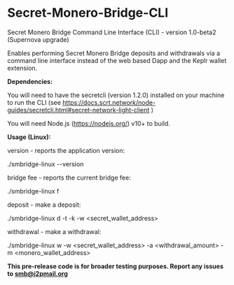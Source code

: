 # Secret-Monero-Bridge-CLI
Secret Monero Bridge Command Line Interface (CLI) - version 1.0-beta2
(Supernova upgrade) 

Enables performing Secret Monero Bridge deposits and withdrawals via a command line interface instead of the web based Dapp and the Keplr wallet extension.

**Dependencies:**

You will need to have the secretcli (version 1.2.0) installed on your machine to run the CLI (see https://docs.scrt.network/node-guides/secretcli.html#secret-network-light-client )

You will need Node.js (https://nodejs.org/) v10+ to build.

**Usage (Linux):**

version - reports the application version:

./smbridge-linux --version


bridge fee - reports the current bridge fee:

  ./smbridge-linux f

deposit - make a deposit:

  ./smbridge-linux d -t <txid> -k <txkey> -w <secret_wallet_address>
  
withdrawal - make a withdrawal:
  
  ./smbridge-linux w -w <secret_wallet_address> -a <withdrawal_amount> -m <monero_wallet_address>
  

**This pre-release code is for broader testing purposes. Report any issues to smb@i2pmail.org**
